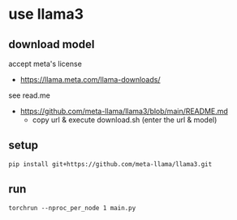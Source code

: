 # use llama3

## download model

accept meta's license

- https://llama.meta.com/llama-downloads/

see read.me

- https://github.com/meta-llama/llama3/blob/main/README.md
  - copy url & execute download.sh (enter the url & model)

## setup

```shell
pip install git+https://github.com/meta-llama/llama3.git
```

## run

```shell
torchrun --nproc_per_node 1 main.py
```
